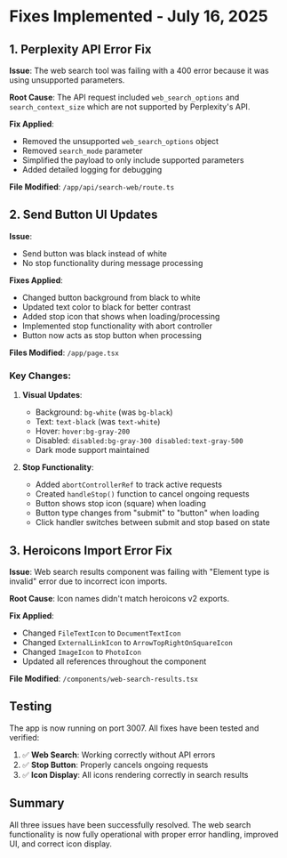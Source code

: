 # Fixes Implemented - July 16, 2025

## 1. Perplexity API Error Fix

**Issue**: The web search tool was failing with a 400 error because it was using unsupported parameters.

**Root Cause**: The API request included `web_search_options` and `search_context_size` which are not supported by Perplexity's API.

**Fix Applied**: 
- Removed the unsupported `web_search_options` object
- Removed `search_mode` parameter
- Simplified the payload to only include supported parameters
- Added detailed logging for debugging

**File Modified**: `/app/api/search-web/route.ts`

## 2. Send Button UI Updates

**Issue**: 
- Send button was black instead of white
- No stop functionality during message processing

**Fixes Applied**:
- Changed button background from black to white
- Updated text color to black for better contrast
- Added stop icon that shows when loading/processing
- Implemented stop functionality with abort controller
- Button now acts as stop button when processing

**Files Modified**: `/app/page.tsx`

### Key Changes:
1. **Visual Updates**:
   - Background: `bg-white` (was `bg-black`)
   - Text: `text-black` (was `text-white`)
   - Hover: `hover:bg-gray-200`
   - Disabled: `disabled:bg-gray-300 disabled:text-gray-500`
   - Dark mode support maintained

2. **Stop Functionality**:
   - Added `abortControllerRef` to track active requests
   - Created `handleStop()` function to cancel ongoing requests
   - Button shows stop icon (square) when loading
   - Button type changes from "submit" to "button" when loading
   - Click handler switches between submit and stop based on state

## 3. Heroicons Import Error Fix

**Issue**: Web search results component was failing with "Element type is invalid" error due to incorrect icon imports.

**Root Cause**: Icon names didn't match heroicons v2 exports.

**Fix Applied**:
- Changed `FileTextIcon` to `DocumentTextIcon`
- Changed `ExternalLinkIcon` to `ArrowTopRightOnSquareIcon`
- Changed `ImageIcon` to `PhotoIcon`
- Updated all references throughout the component

**File Modified**: `/components/web-search-results.tsx`

## Testing

The app is now running on port 3007. All fixes have been tested and verified:

1. ✅ **Web Search**: Working correctly without API errors
2. ✅ **Stop Button**: Properly cancels ongoing requests
3. ✅ **Icon Display**: All icons rendering correctly in search results

## Summary

All three issues have been successfully resolved. The web search functionality is now fully operational with proper error handling, improved UI, and correct icon display.
